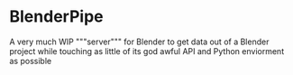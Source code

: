 # BlenderPipe
A very much WIP """server""" for Blender to get data out of a Blender project while touching as little of its god awful API and Python enviorment as possible
